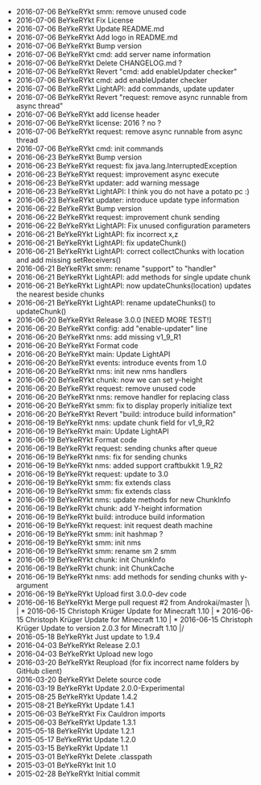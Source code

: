 * 2016-07-06 BeYkeRYkt smm: remove unused code
* 2016-07-06 BeYkeRYkt Fix License
* 2016-07-06 BeYkeRYkt Update README.md
* 2016-07-06 BeYkeRYkt Add logo in README.md
* 2016-07-06 BeYkeRYkt Bump version
* 2016-07-06 BeYkeRYkt cmd: add server name information
* 2016-07-06 BeYkeRYkt Delete CHANGELOG.md ?
* 2016-07-06 BeYkeRYkt Revert "cmd: add enableUpdater checker"
* 2016-07-06 BeYkeRYkt cmd: add enableUpdater checker
* 2016-07-06 BeYkeRYkt LightAPI: add commands, update updater
* 2016-07-06 BeYkeRYkt Revert "request: remove async runnable from async thread"
* 2016-07-06 BeYkeRYkt add license header
* 2016-07-06 BeYkeRYkt license: 2016 ? no ?
* 2016-07-06 BeYkeRYkt request: remove async runnable from async thread
* 2016-07-06 BeYkeRYkt cmd: init commands
* 2016-06-23 BeYkeRYkt Bump version
* 2016-06-23 BeYkeRYkt request: fix java.lang.InterruptedException
* 2016-06-23 BeYkeRYkt request: improvement async execute
* 2016-06-23 BeYkeRYkt updater: add warning message
* 2016-06-23 BeYkeRYkt LightAPI: I think you do not have a potato pc :)
* 2016-06-23 BeYkeRYkt updater: introduce update type information
* 2016-06-22 BeYkeRYkt Bump version
* 2016-06-22 BeYkeRYkt request: improvement chunk sending
* 2016-06-22 BeYkeRYkt LightAPI: Fix unused configuration parameters
* 2016-06-21 BeYkeRYkt LightAPI: fix incorrect x,z
* 2016-06-21 BeYkeRYkt LightAPI: fix updateChunk()
* 2016-06-21 BeYkeRYkt LightAPI: correct collectChunks with location and add missing setReceivers()
* 2016-06-21 BeYkeRYkt smm: rename "support" to "handler"
* 2016-06-21 BeYkeRYkt LightAPI: add methods for single update chunk
* 2016-06-21 BeYkeRYkt LightAPI: now updateChunks(location) updates the nearest beside chunks
* 2016-06-21 BeYkeRYkt LightAPI: rename updateChunks() to updateChunk()
* 2016-06-20 BeYkeRYkt Release 3.0.0 [NEED MORE TEST!]
* 2016-06-20 BeYkeRYkt config: add "enable-updater" line
* 2016-06-20 BeYkeRYkt nms: add missing v1_9_R1
* 2016-06-20 BeYkeRYkt Format code
* 2016-06-20 BeYkeRYkt main: Update LightAPI
* 2016-06-20 BeYkeRYkt events: introduce events from 1.0
* 2016-06-20 BeYkeRYkt nms: init new nms handlers
* 2016-06-20 BeYkeRYkt chunk: now we can set y-height
* 2016-06-20 BeYkeRYkt request: remove unused code
* 2016-06-20 BeYkeRYkt nms: remove handler for replacing class
* 2016-06-20 BeYkeRYkt smm: fix to display properly initialize text
* 2016-06-20 BeYkeRYkt Revert "build: introduce build information"
* 2016-06-19 BeYkeRYkt nms: update chunk field for v1_9_R2
* 2016-06-19 BeYkeRYkt main: Update LightAPI
* 2016-06-19 BeYkeRYkt Format code
* 2016-06-19 BeYkeRYkt request: sending chunks after queue
* 2016-06-19 BeYkeRYkt nms: fix for sending chunks
* 2016-06-19 BeYkeRYkt nms: added support craftbukkit 1.9_R2
* 2016-06-19 BeYkeRYkt request: update to 3.0
* 2016-06-19 BeYkeRYkt smm: fix extends class
* 2016-06-19 BeYkeRYkt smm: fix extends class
* 2016-06-19 BeYkeRYkt nms: update methods for new ChunkInfo
* 2016-06-19 BeYkeRYkt chunk: add Y-height information
* 2016-06-19 BeYkeRYkt build: introduce build information
* 2016-06-19 BeYkeRYkt request: init request death machine
* 2016-06-19 BeYkeRYkt smm: init hashmap ?
* 2016-06-19 BeYkeRYkt smm: init nms
* 2016-06-19 BeYkeRYkt smm: rename sm 2 smm
* 2016-06-19 BeYkeRYkt chunk: init ChunkInfo
* 2016-06-19 BeYkeRYkt chunk: init ChunkCache
* 2016-06-19 BeYkeRYkt nms: add methods for sending chunks with y-argument
* 2016-06-19 BeYkeRYkt Upload first 3.0.0-dev code
*   2016-06-16 BeYkeRYkt Merge pull request #2 from Androkai/master
|\  
| * 2016-06-15 Christoph Krüger Update for Minecraft 1.10
| * 2016-06-15 Christoph Krüger Update for Minecraft 1.10
| * 2016-06-15 Christoph Krüger Update to version 2.0.3 for Minecraft 1.10
|/  
* 2016-05-18 BeYkeRYkt Just update to 1.9.4
* 2016-04-03 BeYkeRYkt Release 2.0.1
* 2016-04-03 BeYkeRYkt Upload new logo
* 2016-03-20 BeYkeRYkt Reupload (for fix incorrect name folders by GitHub client)
* 2016-03-20 BeYkeRYkt Delete source code
* 2016-03-19 BeYkeRYkt Update 2.0.0-Experimental
* 2015-08-25 BeYkeRYkt Update 1.4.2
* 2015-08-21 BeYkeRYkt Update 1.4.1
* 2015-06-03 BeYkeRYkt Fix Cauldron imports
* 2015-06-03 BeYkeRYkt Update 1.3.1
* 2015-05-18 BeYkeRYkt Update 1.2.1
* 2015-05-17 BeYkeRYkt Update 1.2.0
* 2015-03-15 BeYkeRYkt Update 1.1
* 2015-03-01 BeYkeRYkt Delete .classpath
* 2015-03-01 BeYkeRYkt Init 1.0
* 2015-02-28 BeYkeRYkt Initial commit